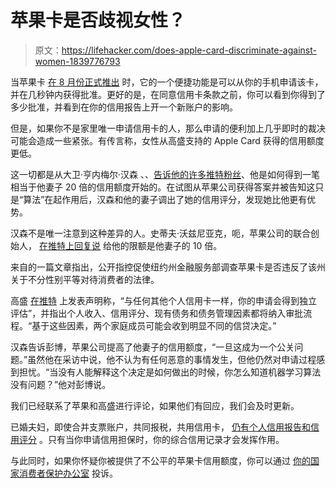 # 苹果卡是否歧视女性？

> 原文：<https://lifehacker.com/does-apple-card-discriminate-against-women-1839776793>

当苹果卡 [在 8 月份正式推出](https://lifehacker.com/is-apple-card-worth-it-1837042256) 时，它的一个便捷功能是可以从你的手机申请该卡，并在几秒钟内获得批准。更好的是，在同意信用卡条款之前，你可以看到你得到了多少批准，并看到在你的信用报告上开一个新账户的影响。



但是，如果你不是家里唯一申请信用卡的人，那么申请的便利加上几乎即时的裁决可能会造成一些紧张。有传言称，女性从高盛支持的 Apple Card 获得的信用额度更低。

这一切都是从大卫·亨内梅尔·汉森 、、[告诉他的许多推特粉丝](https://twitter.com/dhh/status/1192540900393705474?s=21)、他是如何得到一笔相当于他妻子 20 倍的信用额度开始的。在试图从苹果公司获得答案并被告知这只是“算法”在起作用后，汉森和他的妻子调出了她的信用评分，发现她比他更有优势。

汉森不是唯一注意到这种差异的人。史蒂夫·沃兹尼亚克，呃，苹果公司的联合创始人， [在推特上回复说](https://twitter.com/stevewoz/status/1193330241478901760) 给他的限额是他妻子的 10 倍。

来自的一篇文章指出，公开指控促使纽约州金融服务部调查苹果卡是否违反了该州关于不分性别平等对待消费者的法律。

高盛 [在推特](https://twitter.com/gsbanksupport/status/1193703266003177472) 上发表声明称，“与任何其他个人信用卡一样，你的申请会得到独立评估”，并指出个人收入、信用评分、现有债务和债务管理因素都将纳入审批流程。“基于这些因素，两个家庭成员可能会收到明显不同的信贷决定。”

汉森告诉彭博，苹果公司提高了他妻子的信用额度，“一旦这成为一个公关问题。”虽然他在采访中说，他不认为有任何恶意的事情发生，但他仍然对申请过程感到担忧。“当没有人能解释这个决定是如何做出的时候，你怎么知道机器学习算法没有问题？”他对彭博说。

我们已经联系了苹果和高盛进行评论，如果他们有回应，我们会及时更新。

已婚夫妇，即使合并支票账户，共同报税，共用信用卡， [仍有个人信用报告和信用评分](https://twocents.lifehacker.com/how-to-protect-your-credit-when-you-marry-into-debt-1576458795) 。只有当你申请信用担保时，你的综合信用记录才会发挥作用。

与此同时，如果你怀疑你被提供了不公平的苹果卡信用额度，你可以通过 [你的国家消费者保护办公室](https://www.usa.gov/state-consumer) 投诉。